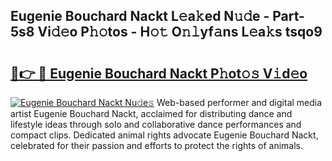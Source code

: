 ## Eugenie Bouchard Nackt L𝚎a𝚔ed N𝚞𝚍e - Part-5s8 Vi𝚍𝚎o P𝚑𝚘tos - H𝚘𝚝 O𝚗𝚕yf𝚊ns L𝚎a𝚔s tsqo9

# <h2><a href="http://kf5kt1.oniu.top/?m=Eugenie+Bouchard+Nackt">🔗👉 🔴 Eugenie Bouchard Nackt P𝚑ot𝚘𝚜 V𝚒d𝚎o</a></h2>

[![Eugenie Bouchard Nackt Nu𝚍e𝚜](https://i.imgur.com/0qMVB7G.gif)](http://kf5kt1.oniu.top/?m=Eugenie+Bouchard+Nackt)
Web-based performer and digital media artist Eugenie Bouchard Nackt, acclaimed for distributing dance and lifestyle ideas through solo and collaborative dance performances and compact clips. Dedicated animal rights advocate Eugenie Bouchard Nackt, celebrated for their passion and efforts to protect the rights of animals.  
